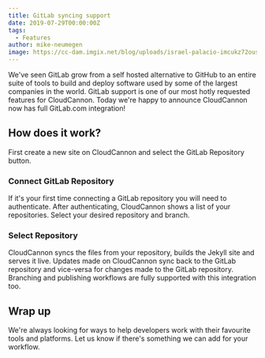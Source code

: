 ```yaml
---
title: GitLab syncing support
date: 2019-07-29T00:00:00Z
tags:
  - Features
author: mike-neumegen
image: https://cc-dam.imgix.net/blog/uploads/israel-palacio-imcukz72ous-unsplash.jpg
---
```


We've seen GitLab grow from a self hosted alternative to GitHub to an entire suite of tools to build and deploy software used by some of the largest companies in the world. GitLab support is one of our most hotly requested features for CloudCannon. Today we're happy to announce CloudCannon now has full GitLab.com integration\!

## How does it work?

First create a new site on CloudCannon and select the GitLab Repository button.

### Connect GitLab Repository

If it's your first time connecting a GitLab repository you will need to authenticate. After authenticating, CloudCannon shows a list of your repositories. Select your desired repository and branch.

### Select Repository

CloudCannon syncs the files from your repository, builds the Jekyll site and serves it live. Updates made on CloudCannon sync back to the GitLab repository and vice-versa for changes made to the GitLab repository. Branching and publishing workflows are fully supported with this integration too.

## Wrap up

We're always looking for ways to help developers work with their favourite tools and platforms. Let us know if there's something we can add for your workflow.